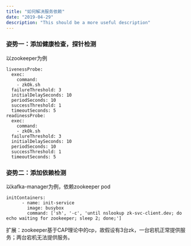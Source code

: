 ```yaml
---
title: "如何解决服务依赖"
date: "2019-04-29"
description: "This should be a more useful description"
---
```

### 姿势一：添加健康检查，探针检测

以zookeeper为例
```
livenessProbe:
  exec:
    command:
    - zkOk.sh
  failureThreshold: 3
  initialDelaySeconds: 10
  periodSeconds: 10
  successThreshold: 1
  timeoutSeconds: 5
readinessProbe:
  exec:
    command:
    - zkOk.sh
  failureThreshold: 3
  initialDelaySeconds: 10
  periodSeconds: 10
  successThreshold: 1
  timeoutSeconds: 5
```

### 姿势二：添加依赖检测

以kafka-manager为例，依赖zookeeper pod

```
initContainers:
      - name: init-service
        image: busybox
        command: ['sh', '-c', 'until nslookup zk-svc-client.dev; do echo waiting for zookeeper; sleep 2; done;']
```

扩展：zookeeper基于CAP理论中的cp，故假设有3台zk，一台宕机正常提供服务；两台宕机无法提供服务。
